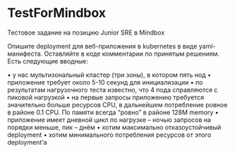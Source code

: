# TestForMindbox
Тестовое задание на позицию Junior SRE в  Mindbox 

Опишите deployment для веб-приложения в kubernetes в виде yaml-манифеста. Оставляйте в коде комментарии по принятым решениям. Есть следующие вводные:

 • у нас мультизональный кластер (три зоны), в котором пять нод
 • приложение требует около 5-10 секунд для инициализации
 • по результатам нагрузочного теста известно, что 4 пода справляются с пиковой нагрузкой
 • на первые запросы приложению требуется значительно больше ресурсов CPU, в дальнейшем потребление ровное в районе 0.1 CPU. По памяти всегда “ровно” в районе 128M memory
 • приложение имеет дневной цикл по нагрузке – ночью запросов на порядки меньше, пик – днём
 • хотим максимально отказоустойчивый deployment
 • хотим минимального потребления ресурсов от этого deployment’а

